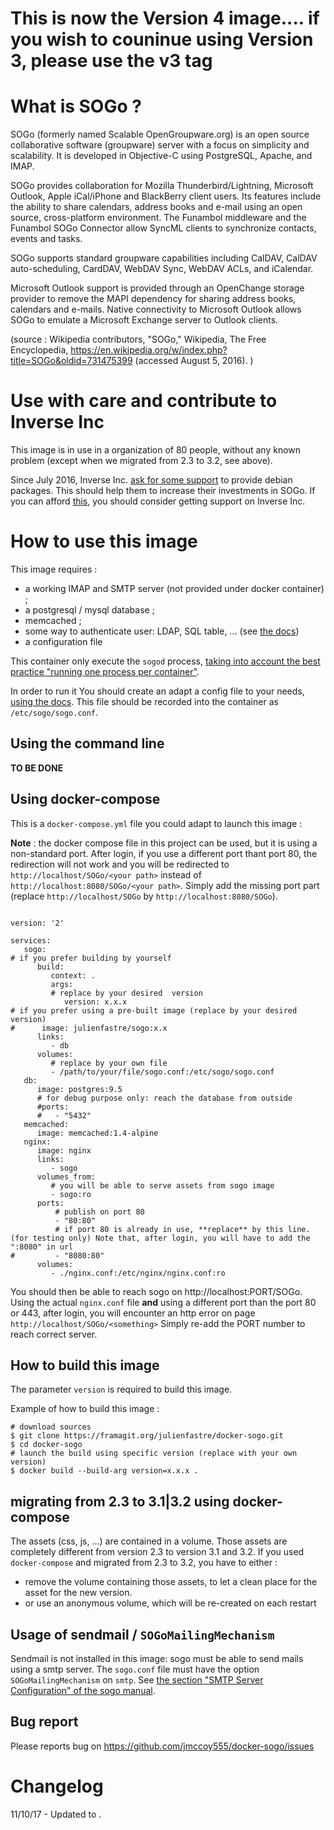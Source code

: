# This is now the Version 4 image.... if you wish to couninue using Version 3, please use the v3 tag

# What is SOGo ?

SOGo (formerly named Scalable OpenGroupware.org) is an open source collaborative software (groupware) server with a focus on simplicity and scalability. It is developed in Objective-C using PostgreSQL, Apache, and IMAP.

SOGo provides collaboration for Mozilla Thunderbird/Lightning, Microsoft Outlook, Apple iCal/iPhone and BlackBerry client users. Its features include the ability to share calendars, address books and e-mail using an open source, cross-platform environment. The Funambol middleware and the Funambol SOGo Connector allow SyncML clients to synchronize contacts, events and tasks.

SOGo supports standard groupware capabilities including CalDAV, CalDAV auto-scheduling, CardDAV, WebDAV Sync, WebDAV ACLs, and iCalendar.

Microsoft Outlook support is provided through an OpenChange storage provider to remove the MAPI dependency for sharing address books, calendars and e-mails. Native connectivity to Microsoft Outlook allows SOGo to emulate a Microsoft Exchange server to Outlook clients.

(source : Wikipedia contributors, "SOGo," Wikipedia, The Free Encyclopedia, https://en.wikipedia.org/w/index.php?title=SOGo&oldid=731475399 (accessed August 5, 2016). )

# Use with care and contribute to Inverse Inc

This image is in use in a organization of 80 people, without any known problem (except when we migrated from 2.3 to 3.2, see above).

Since July 2016, Inverse Inc. [ask for some support](https://sogo.nu/nc/support/faq/article/why-production-packages-required-a-support-contract-from-inverse.html) to provide debian packages. This should help them to increase their investments in SOGo. If you can afford [this](https://sogo.nu/support/index_new.html#/commercial), you should consider getting support on Inverse Inc.

# How to use this image

This image requires :

- a working IMAP and SMTP server (not provided under docker container) ;
- a postgresql / mysql database ;
- memcached ;
- some way to authenticate user: LDAP, SQL table, ... (see [the docs](SOGoInstallationGuide.pdf))
- a configuration file

This container only execute the `sogod` process, [taking into account the best practice "running one process per container"](https://docs.docker.com/engine/userguide/eng-image/dockerfile_best-practices/#/run-only-one-process-per-container).

In order to run it You should create an adapt a config file to your needs, [using the docs](SOGoInstallationGuide.pdf). This file should be recorded into the container as `/etc/sogo/sogo.conf`.

## Using the command line

**TO BE DONE**

## Using docker-compose

This is a `docker-compose.yml` file you could adapt to launch this image :

**Note** : the docker compose file in this project can be used, but it is using a non-standard port. After login, if you use a different port thant port 80, the redirection will not work and you will be redirected to `http://localhost/SOGo/<your path>` instead of `http://localhost:8080/SOGo/<your path>`. Simply add the missing port part (replace `http://localhost/SOGo` by `http://localhost:8080/SOGo`).



```

version: '2'

services:
   sogo:
# if you prefer building by yourself
      build: 
         context: .
         args:
         # replace by your desired  version
            version: x.x.x
# if you prefer using a pre-built image (replace by your desired version)
#      image: julienfastre/sogo:x.x
      links: 
         - db
      volumes:
         # replace by your own file
         - /path/to/your/file/sogo.conf:/etc/sogo/sogo.conf
   db:
      image: postgres:9.5
      # for debug purpose only: reach the database from outside
      #ports:
      #   - "5432"
   memcached:
      image: memcached:1.4-alpine
   nginx:
      image: nginx
      links:
         - sogo
      volumes_from:
         # you will be able to serve assets from sogo image
         - sogo:ro
      ports:
          # publish on port 80
          - "80:80"
          # if port 80 is already in use, **replace** by this line. (for testing only) Note that, after login, you will have to add the ":8080" in url
#         - "8080:80"
      volumes: 
         - ./nginx.conf:/etc/nginx/nginx.conf:ro

```

You should then be able to reach sogo on http://localhost:PORT/SOGo. Using the actual `nginx.conf` file **and** using a different port than the port 80 or 443, after login, you will encounter an http error on page `http://localhost/SOGo/<something>` Simply re-add the PORT number to reach correct server.

## How to build this image

The parameter `version` is required to build this image.

Example of how to build this image : 

```
# download sources
$ git clone https://framagit.org/julienfastre/docker-sogo.git
$ cd docker-sogo
# launch the build using specific version (replace with your own version)
$ docker build --build-arg version=x.x.x .
```

## migrating from 2.3 to 3.1|3.2 using docker-compose

The assets (css, js, ...) are contained in a volume. Those assets are completely different from version 2.3 to version 3.1 and 3.2. If you used `docker-compose` and migrated from 2.3 to 3.2, you have to either :

- remove the volume containing those assets, to let a clean place for the asset for the new version.
- or use an anonymous volume, which will be re-created on each restart

## Usage of sendmail / `SOGoMailingMechanism`

Sendmail is not installed in this image: sogo must be able to send mails using a smtp server. The `sogo.conf` file must have the option `SOGoMailingMechanism` on `smtp`. See [the section "SMTP Server Configuration" of the sogo manual](https://sogo.nu/files/docs/SOGo%20Installation%20Guide.pdf#33).

## Bug report

Please reports bug on https://github.com/jmccoy555/docker-sogo/issues

Changelog
=========
11/10/17 - Updated to .
